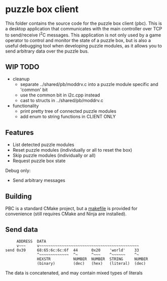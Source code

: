 # puzzle box client

This folder contains the source code for the puzzle box client (pbc). This is a
desktop application that communicates with the main controller over TCP to
send/receive I<sup>2</sup>C messages. This application is not only used by a
game operator to control and monitor the state of a puzzle box, but is also a
useful debugging tool when developing puzzle modules, as it allows you to send
arbitrary data over the puzzle bus.

## WIP TODO

- cleanup
  - separate ../shared/pb/moddrv.c into a puzzle module specific and 'common' bit
  - use the common bit in i2c.cpp instead
  - cast to structs in ../shared/pb/moddrv.c
- functionality
  - print pretty tree of connected puzzle modules
  - add enum to string functions in CLIENT ONLY

## Features

- List detected puzzle modules
- Reset puzzle modules (individually or all to reset the box)
- Skip puzzle modules (individually or all)
- Request puzzle box state

Debug only:
- Send arbitrary messages

## Building

PBC is a standard CMake project, but a [makefile](./makefile) is provided for
convenience (still requires CMake and Ninja are installed).

## Send data

```
     ADDRESS  DATA
     v~~~     v~~~~~~~~~~~~~~~~~~~~~~~~~~~~~~~~~~~~~~~~~~~~
send 0x39     68:65:6c:6c:6f  44      0x20    'world'    33
              ^~~~~~~~~~~~~~  ^~      ^~~~    ^~~~~~~    ^~
              HEXSTR          NUMBER  NUMBER  STRING     NUMBER
              (binary)        (dec)   (hex)   (literal)  (dec)
```

The data is concatenated, and may contain mixed types of literals

